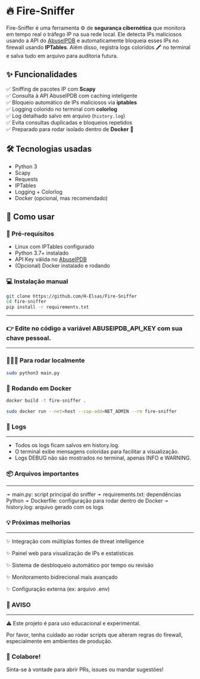 # 🔥 Fire-Sniffer

Fire-Sniffer é uma ferramenta ⚙️ de **segurança cibernética** que monitora em tempo real o tráfego IP na sua rede local. Ele detecta IPs maliciosos usando a API do [AbuseIPDB](https://www.abuseipdb.com/) e automaticamente bloqueia esses IPs no firewall usando **IPTables**. Além disso, registra logs coloridos 🖍️ no terminal e salva tudo em arquivo para auditoria futura.




## ✨ Funcionalidades

✅ Sniffing de pacotes IP com **Scapy**  
✅ Consulta à API AbuseIPDB com caching inteligente  
✅ Bloqueio automático de IPs maliciosos via **iptables**  
✅ Logging colorido no terminal com **colorlog**  
✅ Log detalhado salvo em arquivo (`history.log`)  
✅ Evita consultas duplicadas e bloqueios repetidos  
✅ Preparado para rodar isolado dentro de **Docker** 🐳




## 🛠️ Tecnologias usadas

- Python 3
- Scapy
- Requests
- IPTables
- Logging + Colorlog
- Docker (opcional, mas recomendado)




## 🚀 Como usar

### 🔧 Pré-requisitos

- Linux com IPTables configurado  
- Python 3.7+ instalado  
- API Key válida no [AbuseIPDB](https://www.abuseipdb.com/)  
- (Opcional) Docker instalado e rodando




### 💻 Instalação manual

```bash
git clone https://github.com/H-Elsas/Fire-Sniffer
cd fire-sniffer
pip install -r requirements.txt
```
---
### 👉 Edite no código a variável ABUSEIPDB_API_KEY com sua chave pessoal.
---



### 👨🏼‍💻 Para rodar localmente 
```bash
sudo python3 main.py
```
### 🐳 Rodando em Docker
```bash
docker build -t fire-sniffer .

sudo docker run --net=host --cap-add=NET_ADMIN --rm fire-sniffer
```




### 📂 Logs
---
- Todos os logs ficam salvos em history.log.
- O terminal exibe mensagens coloridas para facilitar a visualização.
- Logs DEBUG não são mostrados no terminal, apenas INFO e WARNING.




### 📦 Arquivos importantes
---
➛ main.py: script principal do sniffer
➛ requirements.txt: dependências Python
➛ Dockerfile: configuração para rodar dentro de Docker
➛ history.log: arquivo gerado com os logs




### 💡 Próximas melhorias
---

✨ Integração com múltiplas fontes de threat intelligence

✨ Painel web para visualização de IPs e estatísticas

✨ Sistema de desbloqueio automático por tempo ou revisão

✨ Monitoramento bidirecional mais avançado

✨ Configuração externa (ex: arquivo .env)


### 📢 AVISO
---
⚠️ Este projeto é para uso educacional e experimental.

Por favor, tenha cuidado ao rodar scripts que alteram regras do firewall, especialmente em ambientes de produção.

### 🤝 Colabore!

Sinta-se à vontade para abrir PRs, issues ou mandar sugestões!
